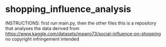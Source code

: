 # shopping_influence_analysis

INSTRUCTIONS: first run main.py, then the other files 
this is a repository that analyses the data derived from https://www.kaggle.com/datasets/mawro73/social-influence-on-shopping
no copyright infringement intended